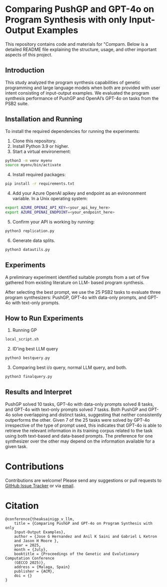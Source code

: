 # Comparing PushGP and GPT-4o on Program Synthesis with only Input-Output Examples
 
 This repository contains code and materials for "Comparn. Below is a detailed README file explaining the 
 structure, usage, and other important aspects of this project.
 
 ## Introduction
 This study analyzed the program synthesis capabilities of genetic
 programming and large language models when both are provided
 with user intent consisting of input-output examples. We evaluated the
 program synthesis performance of PushGP and OpenAI’s GPT-4o
 on tasks from the PSB2 suite.
 
 ## Installation and Running
 To install the required dependencies for running the experiments:
 
 1. Clone this repository.
 2. Install Python 3.9 or higher.
 3. Start a virtual environement:
 ```bash
 python3 -m venv myenv
 source myenv/bin/activate
 ```
 4. Install required packages:
 ```bash
 pip install -r requirements.txt
 ```
 4. Add your Azure OpenAI apikey and endpoint as an evirononment variable. 
 In a Unix operating system: 
 ```bash
 export AZURE_OPENAI_API_KEY=<your_api_key_here>
 export AZURE_OPENAI_ENDPOINT=<your_endpoint_here>
 ```
 5. Confirm your API is working by running:
 ```bash
 python3 replication.py
 ```
 6. Generate data splits.
 ```bash
 python3 datautils.py
 ```
 
 ## Experiments
 A preliminary experiment identified suitable
 prompts from a set of five gathered from existing literature on LLM-
 based program synthesis.
 
 After selecting the best prompt, we use the 25 PSB2 tasks to evaluate three program synthesizers: PushGP, GPT-4o with data-only prompts, and GPT-4o with
 text-only prompts. 
 
 ## How to Run Experiments
 1. Running GP
 ```bash
 local_script.sh
 ```
 2. ID'ing best LLM query
 
 ```bash
 python3 bestquery.py
 ```
 3. Comparing best i/o query, normal LLM query, and both.
 ```bash
 python3 finalquery.py
 ```
 
 ## Results and Interpret
 
 PushGP solved 10 tasks, GPT-4o with data-only
 prompts solved 8 tasks, and GPT-4o with text-only prompts solved
 7 tasks.
 Both PushGP and GPT-4o solve overlapping and distinct tasks, suggesting that
 neither consistently outperforms the other. Given 7 of the 25
 tasks were solved by GPT-4o irrespective of the type of prompt
 used, this indicates that GPT-4o is able to retrieve the relevant
 information in its training corpus related to the task using both
 text-based and data-based prompts. The preference for one
 synthesizer over the other may depend on the information available
 for a given task.
 
 # Contributions
 
 Contributions are welcome! Please send any suggestions or pull requests to 
 [GitHub Issue Tracker](https://github.com/theaksaini/gp_v_llm/issues) or via 
 [email](jose.hernandez8@cshs.org).
 
 # Citation
 
 ```
 @conference{theaksainigp_v_llm,
     title = {Comparing PushGP and GPT-4o on Program Synthesis with only 
     Input-Output Examples},
     author = {Jose G Hernandez and Anil K Saini and Gabriel L Ketron 
     and Jason H Moore },
     year = 2025,
     month = {July},
     booktitle = {Proceedings of the Genetic and Evolutionary Computation Conference 
     (GECCO 2025)},
     address = {Malaga, Spain}
     publisher = {ACM},
     doi = {}
 }
 ```
